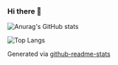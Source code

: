 ### Hi there 👋

![Anurag's GitHub stats](https://github-readme-stats.vercel.app/api?username=yebincho03&show_icons=true&theme=radical)

![Top Langs](https://github-readme-stats.vercel.app/api/top-langs/?username=yebincho03&show_icons=true&theme=radical)

Generated via <a href ="https://github.com/anuraghazra/github-readme-stats">github-readme-stats</a>
